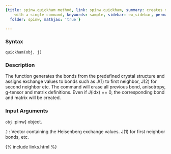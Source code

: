 ```yaml
---
{title: spinw.quickham method, link: spinw.quickham, summary: creates magnetic Hamiltonian
    with a single command, keywords: sample, sidebar: sw_sidebar, permalink: spinw_quickham,
  folder: spinw, mathjax: 'true'}

---
```


### Syntax

`quickham(obj, j)`

### Description

The function generates the bonds from the predefined crystal structure
and assigns exchange values to bonds such as J(1) to first neighbor, J(2)
for second neighbor etc. The command will erase all previous bond,
anisotropy, g-tensor and matrix definitions. Even if J(idx) == 0, the
corresponding bond and matrix will be created.
 

### Input Arguments

`obj`
:pinw] object.

`J`
:    Vector containing the Heisenberg exchange values. J(1) for
     first neighbor bonds, etc.

{% include links.html %}
